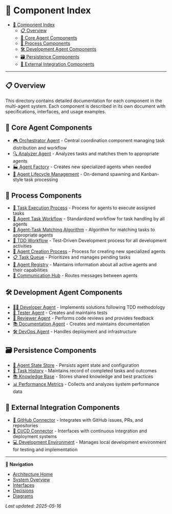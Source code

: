 # 🧩 Component Index

<!-- 📑 TABLE OF CONTENTS -->
- [🧩 Component Index](#-component-index)
  - [📋 Overview](#-overview)
  - [🤖 Core Agent Components](#-core-agent-components)
  - [🔄 Process Components](#-process-components)
  - [🛠️ Development Agent Components](#️-development-agent-components)
  - [🗃️ Persistence Components](#️-persistence-components)
  - [🔌 External Integration Components](#-external-integration-components)

---

## 📋 Overview

This directory contains detailed documentation for each component in the multi-agent system. Each component is described in its own document with specifications, interfaces, and usage examples.

## 🤖 Core Agent Components

- [🎮 Orchestrator Agent](./orchestrator.md) - Central coordination component managing task distribution and workflow
- [🔍 Analyzer Agent](./analyzer.md) - Analyzes tasks and matches them to appropriate agents
- [🏭 Agent Factory](./agent-factory.md) - Creates new specialized agents when needed
- [🔄 Agent Lifecycle Management](./agent-lifecycle.md) - On-demand spawning and Kanban-style task processing

## 🔄 Process Components

- [🔄 Task Execution Process](./task-execution-process.md) - Process for agents to execute assigned tasks
- [🔄 Agent Task Workflow](./agent-task-workflow.md) - Standardized workflow for task handling by all agents
- [🧩 Agent-Task Matching Algorithm](./agent-task-matching.md) - Algorithm for matching tasks to appropriate agents
- [🧪 TDD Workflow](./tdd-workflow.md) - Test-Driven Development process for all development activities
- [🔧 Agent Creation Process](./agent-creation-process.md) - Process for creating new specialized agents
- [📋 Task Queue](./task-queue.md) - Prioritizes and manages pending tasks
- [📒 Agent Registry](./agent-registry.md) - Maintains information about all active agents and their capabilities
- [🔄 Communication Hub](./communication-hub.md) - Routes messages between agents

## 🛠️ Development Agent Components

- [👨‍💻 Developer Agent](./developer-agent.md) - Implements solutions following TDD methodology
- [🧪 Tester Agent](./tester-agent.md) - Creates and maintains tests
- [👀 Reviewer Agent](./reviewer-agent.md) - Performs code reviews and provides feedback
- [📚 Documentation Agent](./documentation-agent.md) - Creates and maintains documentation
- [🛠️ DevOps Agent](./devops-agent.md) - Handles deployment and infrastructure

## 🗃️ Persistence Components

- [💾 Agent State Store](./agent-state-store.md) - Persists agent state and configuration
- [📜 Task History](./task-history.md) - Maintains record of completed tasks and outcomes
- [📚 Knowledge Base](./knowledge-base.md) - Stores shared knowledge and best practices
- [📊 Performance Metrics](./performance-metrics.md) - Collects and analyzes system performance data

## 🔌 External Integration Components

- [🔗 GitHub Connector](./github-connector.md) - Integrates with GitHub issues, PRs, and repositories
- [🚀 CI/CD Connector](./cicd-connector.md) - Interfaces with continuous integration and deployment systems
- [💻 Development Environment](./development-environment.md) - Manages local development environment for testing and implementation

---

🧭 **Navigation**
- [Architecture Home](../README.md)
- [System Overview](../system-overview.md)
- [Interfaces](../interfaces/README.md)
- [Decisions](../decisions/README.md)
- [Diagrams](../diagrams/README.md)

*Last updated: 2025-05-16*